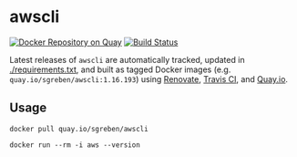 # awscli

[![Docker Repository on Quay](https://quay.io/repository/sgreben/awscli/status "Docker Repository on Quay")](https://quay.io/repository/sgreben/awscli) [![Build Status](https://travis-ci.com/sgreben/docker-awscli-with-assume-role.svg?branch=master)](https://travis-ci.com/sgreben/docker-awscli-with-assume-role)

Latest releases of `awscli` are automatically tracked, updated in [./requirements.txt](requirements.txt), and built as tagged Docker images (e.g. `quay.io/sgreben/awscli:1.16.193`) using [Renovate](https://renovatebot.com), [Travis CI](https://travis-ci.com/sgreben/docker-aws-cli-with-assumed-role), and [Quay.io](https://quay.io/repository/sgreben/awscli?tab=builds).

## Usage

```
docker pull quay.io/sgreben/awscli
```

```
docker run --rm -i aws --version
```
